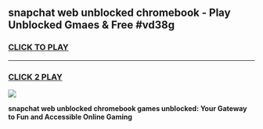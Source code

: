 
## snapchat web unblocked chromebook - Play Unblocked Gmaes & Free #vd38g
<h3>
<a href="https://news.freeplayer.one?title=snapchat_web_unblocked_chromebook&ref=27F">CLICK TO PLAY</a></h3>
<hr>

<h3>
<a href="https://news.freeplayer.one?title=snapchat_web_unblocked_chromebook&ref=27F">CLICK 2 PLAY</a>
  
</h3>

<a href="https://news.freeplayer.one?title=snapchat_web_unblocked_chromebook&ref=27F/"><img src="https://clearcache.store/games.png"></a>


**snapchat web unblocked chromebook games unblocked: Your Gateway to Fun and Accessible Online Gaming**
